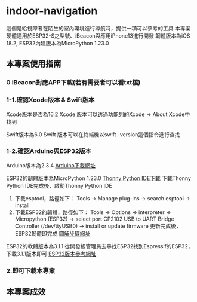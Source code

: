 # indoor-navigation
這個是給視障者在陌生的室內環境進行導航時，提供一項可以參考的工具
本專案硬體適用於ESP32-S之型號、iBeacon與應用iPhone13進行開發
韌體版本為iOS 18.2, ESP32內建版本為MicroPython 1.23.0

## 本專案使用指南
### 0 iBeacon對應APP下載(若有需要者可以看txt檔)

### 1-1.確認Xcode版本 & Swift版本
Xcode版本是否為16.2
Xcode 版本可以透過功能列的Xcode -> About Xcode中找到

Swift版本為6.0
Swift 版本可以在終端機以swift -version這個指令進行查找 

### 1-2.確認Arduino與ESP32版本
Arduino版本為2.3.4
[Arduino下載網址](<https://www.arduino.cc/en/software>)

ESP32的韌體版本為MicroPython 1.23.0
[Thonny Python IDE下載](<https://micropython.org/download/esp32/>)
下載Thonny Python IDE完成後，啟動Thonny Python IDE
1. 下載esptool，路徑如下：
Tools -> Manage plug-ins -> search esptool -> install
2. 下載ESP32的韌體，路徑如下：
Tools -> Options -> interpreter -> Micropython (ESP32) -> select port CP2102 USB to UART Bridge Controller (/dev/ttyUSB0) -> install or update firmware
更新完成後，ESP32韌體即完成
[圖解步驟網址](<https://sites.google.com/site/wenyunotify/05-esp32/05-micropython>)

ESP32的軟體版本為3.1.1
從開發板管理員去尋找ESP32找到Espressif的ESP32，下載3.1.1版本即可
[ESP32版本參考網址](<https://github.com/espressif/arduino-esp32>)

### 2.即可下載本專案

## 本專案成效
